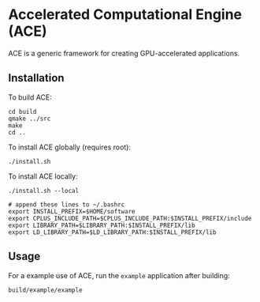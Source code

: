 # Accelerated Computational Engine (ACE)

ACE is a generic framework for creating GPU-accelerated applications.

## Installation

To build ACE:
```
cd build
qmake ../src
make
cd ..
```

To install ACE globally (requires root):
```
./install.sh
```

To install ACE locally:
```
./install.sh --local

# append these lines to ~/.bashrc
export INSTALL_PREFIX=$HOME/software
export CPLUS_INCLUDE_PATH=$CPLUS_INCLUDE_PATH:$INSTALL_PREFIX/include
export LIBRARY_PATH=$LIBRARY_PATH:$INSTALL_PREFIX/lib
export LD_LIBRARY_PATH=$LD_LIBRARY_PATH:$INSTALL_PREFIX/lib
```

## Usage

For a example use of ACE, run the `example` application after building:
```
build/example/example
```
